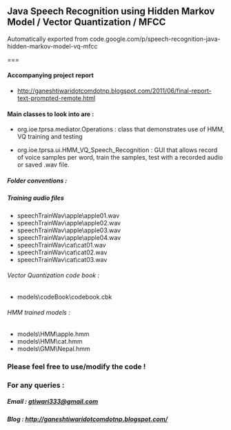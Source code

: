 ## Java Speech Recognition using Hidden Markov Model / Vector Quantization / MFCC 


Automatically exported from code.google.com/p/speech-recognition-java-hidden-markov-model-vq-mfcc

===

#### Accompanying project report

- http://ganeshtiwaridotcomdotnp.blogspot.com/2011/06/final-report-text-prompted-remote.html

#### Main classes to look into are :

- org.ioe.tprsa.mediator.Operations : class that demonstrates use of HMM, VQ training and testing

- org.ioe.tprsa.ui.HMM_VQ_Speech_Recognition : GUI that allows record of voice samples per word, train the samples, test with a recorded audio or saved .wav file.


##### Folder conventions :

##### Training audio files 
-	speechTrainWav\apple\apple01.wav
-	speechTrainWav\apple\apple02.wav
-	speechTrainWav\apple\apple03.wav
-	speechTrainWav\apple\apple04.wav
-	speechTrainWav\cat\cat01.wav
-	speechTrainWav\cat\cat02.wav
-	speechTrainWav\cat\cat03.wav
	
###### Vector Quantization code book :	
-	models\codeBook\codebook.cbk
	
###### HMM trained models :	
-	models\HMM\apple.hmm
-	models\HMM\cat.hmm
-	models\GMM\Nepal.hmm


### Please feel free to use/modify the code !
  
### For any queries :
 
##### Email : gtiwari333@gmail.com
##### Blog : http://ganeshtiwaridotcomdotnp.blogspot.com/ 
